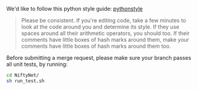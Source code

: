 We'd like to follow this python style guide: [pythonstyle]

> Please be consistent.
> If you're editing code, take a few minutes to look at the code around you and
> determine its style. If they use spaces around all their arithmetic operators,
> you should too. If their comments have little boxes of hash marks around them,
> make your comments have little boxes of hash marks around them too.

[pythonstyle]: https://google.github.io/styleguide/pyguide.html

Before submitting a merge request, please make sure your branch passes all
unit tests, by running:
``` sh
cd NiftyNet/
sh run_test.sh
```